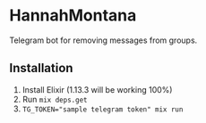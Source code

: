 # HannahMontana

Telegram bot for removing messages from groups.

## Installation

1. Install Elixir (1.13.3 will be working 100%)
2. Run `mix deps.get`
3. `TG_TOKEN="sample telegram token" mix run`
